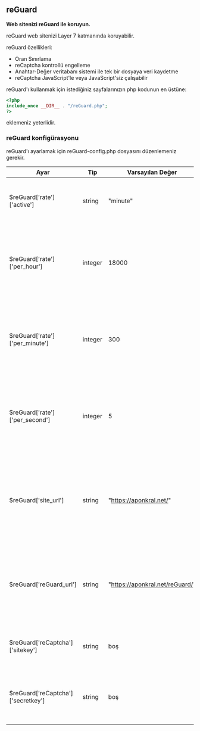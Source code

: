## reGuard
**Web sitenizi reGuard ile koruyun.**

reGuard web sitenizi Layer 7 katmanında koruyabilir.

reGuard özellikleri:
- Oran Sınırlama
- reCaptcha kontrollü engelleme
- Anahtar-Değer veritabanı sistemi ile tek bir dosyaya veri kaydetme
- reCaptcha JavaScript'le veya JavaScript'siz çalışabilir


reGuard'ı kullanmak için istediğiniz sayfalarınızın php kodunun en üstüne:
```php
<?php
include_once __DIR__ . "/reGuard.php";
?>
```
eklemeniz yeterlidir.

### reGuard konfigürasyonu ###

reGuard'ı ayarlamak için reGuard-config.php dosyasını düzenlemeniz gerekir.

| Ayar | Tip | Varsayılan Değer | Açıklama |
| --- | --- | --- | --- |
| $reGuard['rate']['active'] | string | "minute" | Oran Hesapama için zaman dilimidir. Sadece "second", "minute" veya "hour" olabilir. |
| $reGuard['rate']['per_hour'] | integer | 18000 | Oran sınırlama için 1 saatte maksimum gönderilebilecek istek süresidir. Sadece $reGuard['rate']['active'] değeri "hour" ise kullanılabilir. |
| $reGuard['rate']['per_minute'] | integer | 300 | Oran sınırlama için 1 dakikada maksimum gönderilebilecek istek süresidir. Sadece $reGuard['rate']['active'] değeri "minute" ise kullanılabilir. |
| $reGuard['rate']['per_second'] | integer | 5 | Oran sınırlama için 1 saniyede maksimum gönderilebilecek istek süresidir. Sadece $reGuard['rate']['active'] değeri "second" ise kullanılabilir. |
| $reGuard['site_url'] | string | "https://aponkral.net/" | Website adresidir. reCaptcha hatalı girilirse ya da reCaptcha sayfasında tarayıcı tarafından REFERER bilgisi gönderilmediyse yönlendirme için kullanılır. |
| $reGuard['reGuard_url'] | string | "https://aponkral.net/reGuard/" | reCaptcha'nın bulunduğu dizine ait web sitesi adresidir. reCaptcha sayfasında bu adres kullanılarak *form action* adresi oluşturulur. |
| $reGuard['reCaptcha']['sitekey'] | string | boş | reCaptcha site anahtarıdır. reCaptcha doğrulama sayfasında kullanılır. |
| $reGuard['reCaptcha']['secretkey'] | string | boş | reCaptcha gizli anahtarıdır. reCaptcha verisini doğrulama işleminde kullanılır. |
